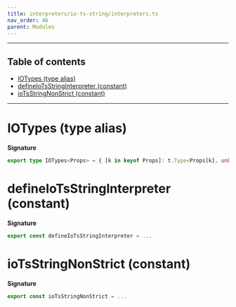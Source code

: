 ```yaml
---
title: interpreters/io-ts-string/interpreters.ts
nav_order: 46
parent: Modules
---
```


---

<h2 class="text-delta">Table of contents</h2>

- [IOTypes (type alias)](#iotypes-type-alias)
- [defineIoTsStringInterpreter (constant)](#defineiotsstringinterpreter-constant)
- [ioTsStringNonStrict (constant)](#iotsstringnonstrict-constant)

---

# IOTypes (type alias)

**Signature**

```ts
export type IOTypes<Props> = { [k in keyof Props]: t.Type<Props[k], unknown> }
```

# defineIoTsStringInterpreter (constant)

**Signature**

```ts
export const defineIoTsStringInterpreter = ...
```

# ioTsStringNonStrict (constant)

**Signature**

```ts
export const ioTsStringNonStrict = ...
```
